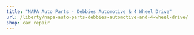 ```yaml
---
title: "NAPA Auto Parts - Debbies Automotive & 4 Wheel Drive"
url: /liberty/napa-auto-parts-debbies-automotive-and-4-wheel-drive/
shop: car repair
---
```

